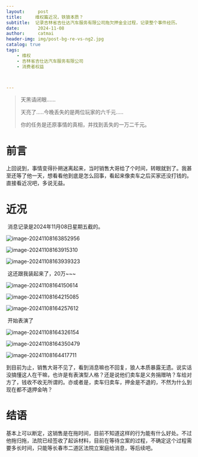 ```yaml
---
layout:     post
title:     维权篇近况，铁狼本质？
subtitle:  记录吉林省吉仕达汽车服务有限公司拖欠押金全过程，记录整个事件经历。
date:       2024-11-08
author:     catmai
header-img: img/post-bg-re-vs-ng2.jpg
catalog: true
tags:
    - 维权
    - 吉林省吉仕达汽车服务有限公司
    - 消费者权益



---
```






> 天黑请闭眼......
>
> 天亮了.....今晚丢失的是两位玩家的六千元.....
>
> 你的任务是还原事情的真相，并找到丢失的一万二千元。

# 前言

​		上回说到，事情变得扑朔迷离起来，当时销售大哥给了个时间，转眼就到了。我甚至还等了他一天，想看看他到底是怎么回事，看起来像卖车之后买家还没打钱的。直接看近况吧，多说无益。



# 近况

​		消息记录是2024年11月08日星期五截的。

![image-20241108163852956](https://raw.githubusercontent.com/CatMaiV/BlogImage/main/img/image-20241108163852956.png)

![image-20241108163915310](https://raw.githubusercontent.com/CatMaiV/BlogImage/main/img/image-20241108163915310.png)

![image-20241108163939323](https://raw.githubusercontent.com/CatMaiV/BlogImage/main/img/image-20241108163939323.png)

​		这还跟我装起来了，20万~~~

![image-20241108164150614](https://raw.githubusercontent.com/CatMaiV/BlogImage/main/img/image-20241108164150614.png)

![image-20241108164215085](https://raw.githubusercontent.com/CatMaiV/BlogImage/main/img/image-20241108164215085.png)

![image-20241108164257612](https://raw.githubusercontent.com/CatMaiV/BlogImage/main/img/image-20241108164257612.png)

​		开始表演了

![image-20241108164326154](https://raw.githubusercontent.com/CatMaiV/BlogImage/main/img/image-20241108164326154.png)

![image-20241108164350479](https://raw.githubusercontent.com/CatMaiV/BlogImage/main/img/image-20241108164350479.png)

![image-20241108164417711](https://raw.githubusercontent.com/CatMaiV/BlogImage/main/img/image-20241108164417711.png)

​		到目前为止，销售大哥不见了，看到消息嘛也不回复，狼人本质暴露无遗。说实话没搞懂这人在干嘛，也许是有表演型人格？还是说他们卖车是义务捐赠呐？车给对方了，钱收不收无所谓的。亦或者是，卖车归卖车，押金是不退的，不然为什么到现在都不退押金呐？



# 结语

​		基本上可以断定，这销售是在拖时间，目前不知道这样的行为能有什么好处。不过他拖归拖，法院已经签收了起诉材料，目前在等待立案的过程，不确定这个过程需要多长时间，只能等长春市二道区法院立案庭给消息，等后续吧。

























